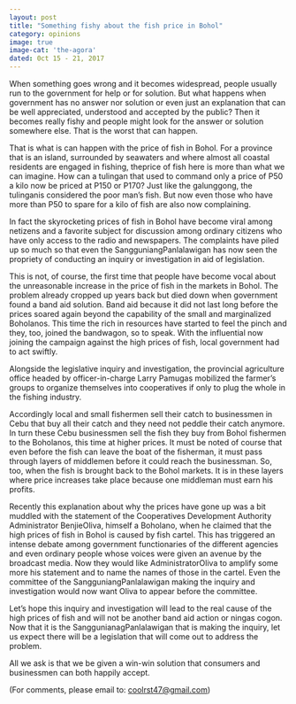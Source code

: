 ```yaml
---
layout: post
title: "Something fishy about the fish price in Bohol"
category: opinions
image: true
image-cat: 'the-agora'
dated: 0ct 15 - 21, 2017
---
```


When something goes wrong and it becomes widespread, people usually run to the government for help or for solution.  But what happens when government has no answer nor solution or even just an explanation that can be well appreciated, understood and accepted by the public?  Then it becomes really fishy and people might look for the answer or solution somewhere else.  That is the worst that can happen.

That is what is can happen with the price of fish in Bohol.  For a province that is an island, surrounded by seawaters and where almost all coastal residents are engaged in fishing, theprice of fish here is more than what we can imagine.  How can a tulingan that used to command only a price of P50 a kilo now be priced at P150 or P170?  Just like the galunggong, the tulinganis considered the poor man’s fish.  But now even those who have more than P50 to spare for a kilo of fish are also now complaining.

In fact the skyrocketing prices of fish in Bohol have become viral among netizens and a favorite subject for discussion among ordinary citizens who have only access to the radio and newspapers.  The complaints have piled up so much so that even the SangguniangPanlalawigan has now seen the propriety of conducting an inquiry or investigation in aid of legislation.

This is not, of course, the first time that people have become vocal about the unreasonable increase in the price of fish in the markets in Bohol.  The problem already cropped up years back but died down when government found a band aid solution.  Band aid because it did not last long before the prices soared again beyond the capability of the small and marginalized Boholanos.  This time the rich in resources have started to feel the pinch and they, too, joined the bandwagon, so to speak.  With the influential now joining the campaign against the high prices of fish, local government had to act swiftly.

Alongside the legislative inquiry and investigation, the provincial agriculture office headed by officer-in-charge Larry Pamugas mobilized the farmer’s groups to organize themselves into cooperatives if only to plug the whole in the fishing industry.

Accordingly local and small fishermen sell their catch to businessmen in Cebu that buy all their catch and they need not peddle their catch anymore.  In turn these Cebu businessmen sell the fish they buy from Bohol fishermen to the Boholanos, this time at higher prices.  It must be noted of course that even before the fish can leave the boat of the fisherman, it must pass through layers of middlemen before it could reach the businessman.  So, too, when the fish is brought back to the Bohol markets.  It is in these layers where price increases take place because one middleman must earn his profits.

Recently this explanation about why the prices have gone up was a bit muddled with the statement of the Cooperatives Development Authority Administrator BenjieOliva, himself a Boholano, when he claimed that the high prices of fish in Bohol is caused by fish cartel.  This has triggered an intense debate among government functionaries of the different agencies and even ordinary people whose voices were given an avenue by the broadcast media.  Now they would like AdministratorOliva to amplify some more his statement and to name the names of those in the cartel.  Even the committee of the SangguniangPanlalawigan making the inquiry and investigation would now want Oliva to appear before the committee.

Let’s hope this inquiry and investigation will lead to the real cause of the high prices of fish and will not be another band aid action or ningas cogon.  Now that it is the SanggunianagPanlalawigan that is making the inquiry, let us expect there will be a legislation that will come out to address the problem.

All we ask is that we be given a win-win solution that consumers and businessmen can both happily accept.

(For comments, please email to: coolrst47@gmail.com)